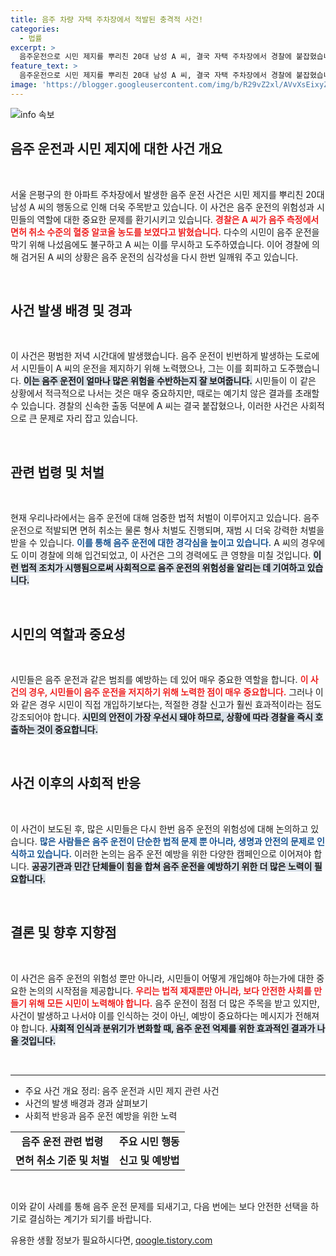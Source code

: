 ```yaml
---
title: 음주 차량 자택 주차장에서 적발된 충격적 사건!
categories:
  - 법률
excerpt: >
  음주운전으로 시민 제지를 뿌리친 20대 남성 A 씨, 결국 자택 주차장에서 경찰에 붙잡혔습니다. 그의 혈중 알코올 농도는 면허 취소 수준! 도주극의 결말은? 클릭해 확인하세요!
feature_text: >
  음주운전으로 시민 제지를 뿌리친 20대 남성 A 씨, 결국 자택 주차장에서 경찰에 붙잡혔습니다. 그의 혈중 알코올 농도는 면허 취소 수준! 도주극의 결말은? 클릭해 확인하세요!
image: 'https://blogger.googleusercontent.com/img/b/R29vZ2xl/AVvXsEixyZcFfHzMRdzZMjFBmAUKJYCLCGyLL1o632UiGVXcaFdKo_bkvkuCioo0uUKlGfBVcT3P84aROyZIXSBEx3Aw5nCQ3pTgDom1WDC4m8eifvWiAmWEEVb4x6G_l8C0QH225ldMjyaFvpxGEBGNO37VmDTDMHGhJPq73UglMfDca1-0aw/s1600/blogspot.png'
---
```


<p><img src="https://blogger.googleusercontent.com/img/b/R29vZ2xl/AVvXsEixyZcFfHzMRdzZMjFBmAUKJYCLCGyLL1o632UiGVXcaFdKo_bkvkuCioo0uUKlGfBVcT3P84aROyZIXSBEx3Aw5nCQ3pTgDom1WDC4m8eifvWiAmWEEVb4x6G_l8C0QH225ldMjyaFvpxGEBGNO37VmDTDMHGhJPq73UglMfDca1-0aw/s1600/blogspot.png" alt="info 속보" /></p>

<h2 data-ke-size="size26">음주 운전과 시민 제지에 대한 사건 개요</h2>

<p data-ke-size="size16">&nbsp;</p>

<p>서울 은평구의 한 아파트 주차장에서 발생한 음주 운전 사건은 시민 제지를 뿌리친 20대 남성 A 씨의 행동으로 인해 더욱 주목받고 있습니다. 이 사건은 음주 운전의 위험성과 시민들의 역할에 대한 중요한 문제를 환기시키고 있습니다. <b><span style="color: #ee2323;">경찰은 A 씨가 음주 측정에서 면허 취소 수준의 혈중 알코올 농도를 보였다고 밝혔습니다.</span></b> 다수의 시민이 음주 운전을 막기 위해 나섰음에도 불구하고 A 씨는 이를 무시하고 도주하였습니다. 이어 경찰에 의해 검거된 A 씨의 상황은 음주 운전의 심각성을 다시 한번 일깨워 주고 있습니다. </p>

<p data-ke-size="size16">&nbsp;</p>

<h2 data-ke-size="size26">사건 발생 배경 및 경과</h2>

<p data-ke-size="size16">&nbsp;</p>

<p>이 사건은 평범한 저녁 시간대에 발생했습니다. 음주 운전이 빈번하게 발생하는 도로에서 시민들이 A 씨의 운전을 제지하기 위해 노력했으나, 그는 이를 회피하고 도주했습니다. <b><span style="background-color: #21538527;">이는 음주 운전이 얼마나 많은 위험을 수반하는지 잘 보여줍니다.</span></b> 시민들이 이 같은 상황에서 적극적으로 나서는 것은 매우 중요하지만, 때로는 예기치 않은 결과를 초래할 수 있습니다. 경찰의 신속한 출동 덕분에 A 씨는 결국 붙잡혔으나, 이러한 사건은 사회적으로 큰 문제로 자리 잡고 있습니다. </p>

<p data-ke-size="size16">&nbsp;</p>

<h2 data-ke-size="size26">관련 법령 및 처벌</h2>

<p data-ke-size="size16">&nbsp;</p>

<p>현재 우리나라에서는 음주 운전에 대해 엄중한 법적 처벌이 이루어지고 있습니다. 음주 운전으로 적발되면 면허 취소는 물론 형사 처벌도 진행되며, 재범 시 더욱 강력한 처벌을 받을 수 있습니다. <b><span style="color: #1a5490;">이를 통해 음주 운전에 대한 경각심을 높이고 있습니다.</span></b> A 씨의 경우에도 이미 경찰에 의해 입건되었고, 이 사건은 그의 경력에도 큰 영향을 미칠 것입니다. <b><span style="background-color: #21538527;">이런 법적 조치가 시행됨으로써 사회적으로 음주 운전의 위험성을 알리는 데 기여하고 있습니다.</span></b></p>

<p data-ke-size="size16">&nbsp;</p>

<h2 data-ke-size="size26">시민의 역할과 중요성</h2>

<p data-ke-size="size16">&nbsp;</p>

<p>시민들은 음주 운전과 같은 범죄를 예방하는 데 있어 매우 중요한 역할을 합니다. <b><span style="color: #ee2323;">이 사건의 경우, 시민들이 음주 운전을 저지하기 위해 노력한 점이 매우 중요합니다.</span></b> 그러나 이와 같은 경우 시민이 직접 개입하기보다는, 적절한 경찰 신고가 훨씬 효과적이라는 점도 강조되어야 합니다. <b><span style="background-color: #21538527;">시민의 안전이 가장 우선시 돼야 하므로, 상황에 따라 경찰을 즉시 호출하는 것이 중요합니다.</span></b> </p>

<p data-ke-size="size16">&nbsp;</p>

<h2 data-ke-size="size26">사건 이후의 사회적 반응</h2>

<p data-ke-size="size16">&nbsp;</p>

<p>이 사건이 보도된 후, 많은 시민들은 다시 한번 음주 운전의 위험성에 대해 논의하고 있습니다. <b><span style="color: #1a5490;">많은 사람들은 음주 운전이 단순한 법적 문제 뿐 아니라, 생명과 안전의 문제로 인식하고 있습니다.</span></b> 이러한 논의는 음주 운전 예방을 위한 다양한 캠페인으로 이어져야 합니다. <b><span style="background-color: #21538527;">공공기관과 민간 단체들이 힘을 합쳐 음주 운전을 예방하기 위한 더 많은 노력이 필요합니다.</span></b> </p>

<p data-ke-size="size16">&nbsp;</p>

<h2 data-ke-size="size26">결론 및 향후 지향점</h2>

<p data-ke-size="size16">&nbsp;</p>

<p>이 사건은 음주 운전의 위험성 뿐만 아니라, 시민들이 어떻게 개입해야 하는가에 대한 중요한 논의의 시작점을 제공합니다. <b><span style="color: #ee2323;">우리는 법적 제재뿐만 아니라, 보다 안전한 사회를 만들기 위해 모든 시민이 노력해야 합니다.</span></b> 음주 운전이 점점 더 많은 주목을 받고 있지만, 사건이 발생하고 나서야 이를 인식하는 것이 아닌, 예방이 중요하다는 메시지가 전해져야 합니다. <b><span style="background-color: #21538527;">사회적 인식과 분위기가 변화할 때, 음주 운전 억제를 위한 효과적인 결과가 나올 것입니다.</span></b> </p>

<p data-ke-size="size16">&nbsp;</p>

<hr /> 

<ul>
  <li>주요 사건 개요 정리: 음주 운전과 시민 제지 관련 사건</li>
  <li>사건의 발생 배경과 경과 살펴보기</li>
  <li>사회적 반응과 음주 운전 예방을 위한 노력</li>
</ul>

<table>
  <tr>
    <td style="text-align: center; height: 17px;"><b>음주 운전 관련 법령</b></td>
    <td style="text-align: center; height: 17px;"><b>주요 시민 행동</b></td>
  </tr>
  <tr>
    <td style="text-align: center; height: 17px;"><b>면허 취소 기준 및 처벌</b></td>
    <td style="text-align: center; height: 17px;"><b>신고 및 예방법</b></td>
  </tr>
</table> 

<p data-ke-size="size16">&nbsp;</p>

<p>이와 같이 사례를 통해 음주 운전 문제를 되새기고, 다음 번에는 보다 안전한 선택을 하기로 결심하는 계기가 되기를 바랍니다.</p>
유용한 생활 정보가 필요하시다면, <a href="https://qoogle.tistory.com" rel="dofollow">qoogle.tistory.com</a>


